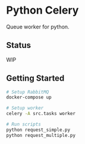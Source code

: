 # Python Celery

Queue worker for python.

## Status

WIP

## Getting Started

```bash
# Setup RabbitMQ
docker-compose up

# Setup worker
celery -A src.tasks worker

# Run scripts
python request_simple.py
python request_multiple.py
```
